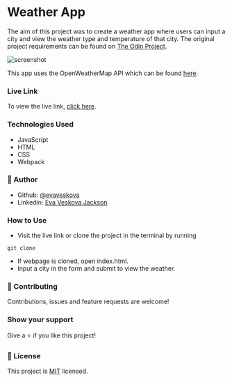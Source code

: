 # Weather App
The aim of this project was to create a weather app where users can input a city and view the weather type and temperature of that city. The original project requirements can be found on [The Odin Project](https://www.theodinproject.com/courses/javascript/lessons/weather-app).

![screenshot](./weather_app.png)

This app uses the OpenWeatherMap API which can be found [here](https://openweathermap.org/current).

### Live Link
To view the live link, [click here](https://rawcdn.githack.com/evaveskova/weather_app/ecffe243249ba9cf81392a69c195cd32363d5b98/dist/index.html).

### Technologies Used
* JavaScript
* HTML
* CSS
* Webpack

### 👤 Author

* Github: [@evaveskova](https://github.com/evaveskova)
* Linkedin: [Eva Veskova Jackson](https://linkedin.com/evaveskova)

### How to Use
* Visit the live link or clone the project in the terminal by running
```
git clone
```
* If webpage is cloned, open index.html.
* Input a city in the form and submit to view the weather.

### 🤝 Contributing

Contributions, issues and feature requests are welcome!

### Show your support

Give a ⭐️ if you like this project!

### 📝 License

This project is [MIT](lic.url) licensed.
